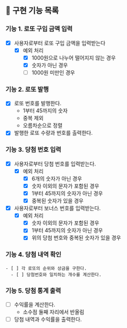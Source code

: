 ## 📝 구현 기능 목록

### 기능 1. 로또 구입 금액 입력

- [x] 사용자로부터 로또 구입 금액을 입력받는다
  - [x] 예외 처리
    - [x] 1000원으로 나누어 떨어지지 않는 경우
    - [x] 숫자가 아닌 경우
    - [ ] 1000원 미만인 경우

### 기능 2. 로또 발행

- [x] 로또 번호를 발행한다.
  - 1부터 45까지의 숫자
  - 중복 제외
  - 오름차순으로 정렬
- [x] 발행한 로또 수량과 번호를 출력한다.

### 기능 3. 당첨 번호 입력

- [x] 사용자로부터 당첨 번호를 입력받는다.
  - [x] 예외 처리
    - [x] 6개의 숫자가 아닌 경우
    - [x] 숫자 이외의 문자가 포함된 경우
    - [x] 1부터 45까지의 숫자가 아닌 경우
    - [x] 중복된 숫자가 있을 경우
- [x] 사용자로부터 보너스 번호를 입력받는다.
  - [x] 예외 처리
    - [x] 숫자 이외의 문자가 포함된 경우
    - [x] 1부터 45까지의 숫자가 아닌 경우
    - [x] 위의 당첨 번호와 중복된 숫자가 있을 경우

### 기능 4. 당첨 내역 확인

    - [ ] 각 로또의 순위와 상금을 구한다.
      - [ ] 당첨번호와 일치하는 개수를 계산한다.

### 기능 5. 당첨 통계 출력

- [ ] 수익률을 계산한다.
  - 소수점 둘째 자리에서 반올림
- [ ] 당첨 내역과 수익률을 출력한다.
